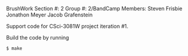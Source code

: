 BrushWork
Section #: 2
Group #: 2/BandCamp
Members:
	Steven Frisbie
	Jonathon Meyer
	Jacob Grafenstein

Support code for CSci-3081W project iteration #1.

Build the code by running

`$ make`

